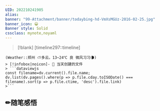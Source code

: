 ```yaml
---
UID: 202210241905 
alias:
banner: "99-Attachment/banner/todaybing-hd-VmXsMGUz-2016-02-25.jpg"
banner_icon: 😀
Banner style: Solid
cssclass: mynote,noyaml
---
```

> [!blank] 
> [timeline297::timeline]
```ad-flex
(Weather::郑州 ⛅多云，13~24℃ 良 微风习习🌘)
> [!infobox|noicon]- 🔖 当天创建的文件
> ```dataviewjs 
const filename=dv.current().file.name;
dv.list(dv.pages().where(p => p.file.cday.toISODate() === filename).sort(p => p.file.ctime, 'desc').file.link) 
>```
```
## ✏随笔感悟